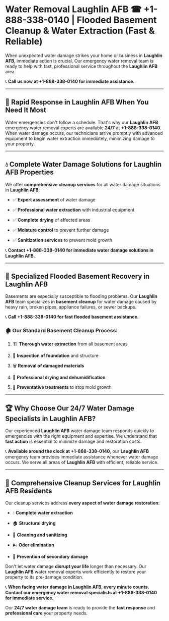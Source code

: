 # Water Removal Laughlin AFB ☎ +1-888-338-0140 | Flooded Basement Cleanup & Water Extraction (Fast & Reliable)

When unexpected water damage strikes your home or business in **Laughlin AFB**, immediate action is crucial. Our emergency water removal team is ready to help with fast, professional service throughout the **Laughlin AFB** area. 

📞 **Call us now at +1-888-338-0140 for immediate assistance.**
---
## 🚀 Rapid Response in Laughlin AFB When You Need It Most
Water emergencies don't follow a schedule. That's why our **Laughlin AFB** emergency water removal experts are available **24/7** at **+1-888-338-0140**. When water damage occurs, our technicians arrive promptly with advanced equipment to begin water extraction immediately, minimizing damage to your property.
---
## 💧 Complete Water Damage Solutions for Laughlin AFB Properties
We offer **comprehensive cleanup services** for all water damage situations in **Laughlin AFB**:
- ✅ **Expert assessment** of water damage  
- ✅ **Professional water extraction** with industrial equipment  
- ✅ **Complete drying** of affected areas  
- ✅ **Moisture control** to prevent further damage  
- ✅ **Sanitization services** to prevent mold growth  
📞 **Contact +1-888-338-0140 for immediate water damage solutions in Laughlin AFB.**
---
## 🌊 Specialized Flooded Basement Recovery in Laughlin AFB
Basements are especially susceptible to flooding problems. Our **Laughlin AFB** team specializes in **basement cleanup** for water damage caused by heavy rain, broken pipes, appliance failures, or sewer backups. 
📞 **Call +1-888-338-0140 for fast flooded basement assistance.**
### 🏚️ Our Standard Basement Cleanup Process:
1. 🏗️ **Thorough water extraction** from all basement areas  
2. 🔎 **Inspection of foundation** and structure  
3. 🗑️ **Removal of damaged materials**  
4. 💨 **Professional drying and dehumidification**  
5. 🚫 **Preventative treatments** to stop mold growth  
---
## 🏆 Why Choose Our 24/7 Water Damage Specialists in Laughlin AFB?
Our experienced **Laughlin AFB** water damage team responds quickly to emergencies with the right equipment and expertise. We understand that **fast action** is essential to minimize damage and restoration costs.
📞 **Available around the clock at +1-888-338-0140**, our **Laughlin AFB** emergency team provides immediate assistance whenever water damage occurs. We serve all areas of **Laughlin AFB** with efficient, reliable service.
---
## 🧹 Comprehensive Cleanup Services for Laughlin AFB Residents
Our cleanup services address **every aspect of water damage restoration**:
- 💧 **Complete water extraction**  
- 🏠 **Structural drying**  
- 🧼 **Cleaning and sanitizing**  
- 🌬️ **Odor elimination**  
- 🚫 **Prevention of secondary damage**  
Don't let water damage **disrupt your life** longer than necessary. Our **Laughlin AFB** water removal experts work efficiently to restore your property to its pre-damage condition.
📞 **When facing water damage in Laughlin AFB, every minute counts. Contact our emergency water removal specialists at +1-888-338-0140 for immediate service.**
Our **24/7 water damage team** is ready to provide the **fast response** and **professional care** your property needs.
